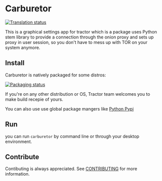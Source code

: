 # Carburetor

[![Translation status](https://hosted.weblate.org/widgets/carburetor/-/translations/svg-badge.svg)](https://hosted.weblate.org/engage/carburetor/?utm_source=widget)

This is a graphical settings app for tractor which is a package uses Python stem library to provide a connection through the onion proxy and sets up proxy in user session, so you don't have to mess up with TOR on your system anymore. 

## Install
Carburetor is natively packaged for some distros:

[![Packaging status](https://repology.org/badge/vertical-allrepos/carburetor.svg)](https://repology.org/project/carburetor/versions)

If you're on any other distribution or OS, Tractor team welcomes you to make build recepie of yours.

You can also use use global package mangers like [Python Pypi](https://pypi.org/project/carburetor)

## Run
you can run `carburetor` by command line or through your desktop environment.

## Contribute
Contibuting is always appreciated. See [CONTRIBUTING](https://framagit.org/tractor/carburetor/-/blob/main/CONTRIBUTING.md) for more information.

